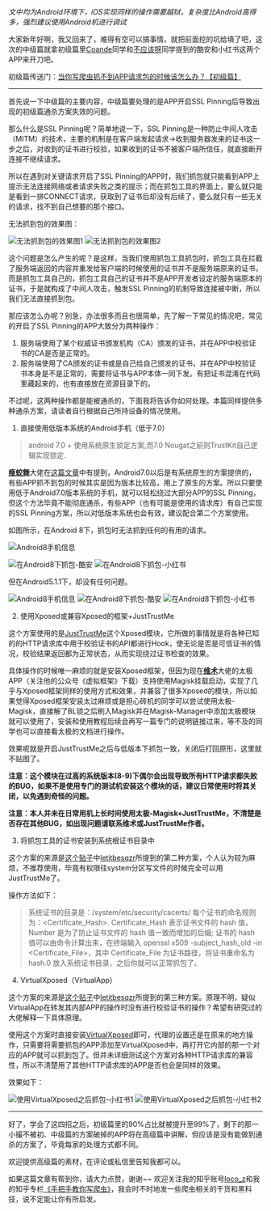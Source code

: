 *文中均为Android环境下，iOS实现同样的操作需要越狱，复杂度比Android高得多，强烈建议使用Android机进行调试*

大家新年好啊，我又回来了，难得有空可以搞事情，就把前面挖的坑给填了吧，这次的中级篇就拿初级篇里[Coande](https://www.zhihu.com/people/Coande)同学和[不应该呀](https://www.zhihu.com/people/wan-yu-chao-70)同学提到的酷安和小红书这两个APP来开刀吧。

初级篇传送门：[当你写爬虫抓不到APP请求包的时候该怎么办？【初级篇】](https://zhuanlan.zhihu.com/p/46433599)

---

首先说一下中级篇的主要内容，中级篇要处理的是APP开启SSL Pinning后导致出现的初级篇通杀方案失效的问题。

那么什么是SSL Pinning呢？简单地说一下，SSL Pinning是一种防止中间人攻击（MITM）的技术，主要的机制是在客户端发起请求->收到服务器发来的证书这一步之后，对收到的证书进行校验，如果收到的证书不被客户端所信任，就直接断开连接不继续请求。

所以在遇到对关键请求开启了SSL Pinning的APP时，我们抓包就只能看到APP上提示无法连接网络或者请求失败之类的提示；而在抓包工具的界面上，要么就只能是看到一排CONNECT请求，获取到了证书后却没有后续了，要么就只有一些无关的请求，找不到自己想要的那个接口。

无法抓到包的效果图：

![无法抓到包的效果图1](https://raw.githubusercontent.com/locoz666/spider-article/master/%E5%BD%93%E4%BD%A0%E5%86%99%E7%88%AC%E8%99%AB%E6%8A%93%E4%B8%8D%E5%88%B0APP%E8%AF%B7%E6%B1%82%E5%8C%85%E7%9A%84%E6%97%B6%E5%80%99%E8%AF%A5%E6%80%8E%E4%B9%88%E5%8A%9E%EF%BC%9F%E3%80%90%E4%B8%AD%E7%BA%A7%E7%AF%87%E3%80%91/assets/1.png)
![无法抓到包的效果图2](https://raw.githubusercontent.com/locoz666/spider-article/master/%E5%BD%93%E4%BD%A0%E5%86%99%E7%88%AC%E8%99%AB%E6%8A%93%E4%B8%8D%E5%88%B0APP%E8%AF%B7%E6%B1%82%E5%8C%85%E7%9A%84%E6%97%B6%E5%80%99%E8%AF%A5%E6%80%8E%E4%B9%88%E5%8A%9E%EF%BC%9F%E3%80%90%E4%B8%AD%E7%BA%A7%E7%AF%87%E3%80%91/assets/2.png)

这个问题是怎么产生的呢？是这样，当我们使用抓包工具抓包时，抓包工具在拦截了服务端返回的内容并重发给客户端的时候使用的证书并不是服务端原来的证书，而是抓包工具自己的，抓包工具自己的证书并不是APP开发者设定的服务端原本的证书，于是就构成了中间人攻击，触发SSL Pinning的机制导致连接被中断，所以我们无法直接抓到包。

那应该怎么办呢？别急，办法很多而且也很简单，先了解一下常见的情况吧，常见的开启了SSL Pinning的APP大致分为两种操作：

1. 服务端使用了某个权威证书颁发机构（CA）颁发的证书，并在APP中校验证书的CA是否是正常的。
2. 服务端使用了CA颁发的证书或是自己给自己颁发的证书，并在APP中校验证书本身是不是正常的，需要将证书与APP本体一同下发。有把证书混淆在代码里藏起来的，也有直接放在资源目录下的。

不过呢，这两种操作都是能被通杀的，下面我将告诉你如何处理。本篇同样提供多种通杀方案，请读者自行根据自己所持设备的情况使用。

1. 直接使用低版本系统的Android手机（低于7.0）

> android 7.0 + 使用系统原生锁定方案,而7.0 Nougat之前则TrustKit自己逻辑实现锁定.

[**瘦蛟舞**](https://github.com/WooyunDota)大佬在[这篇文章](https://github.com/WooyunDota/DroidDrops/blob/6b3008bd409d539775b627ab49580035d8524eb0/2018/SSL.Pinning.Practice.md)中有提到，Android7.0以后是有系统原生的方案提供的，有些APP抓不到包的时候其实是因为版本比较高，用上了原生的方案。所以只要使用低于Android7.0版本系统的手机，就可以轻松绕过大部分APP的SSL Pinning，但这个方法毕竟不能彻底通杀，有些APP（也有可能是使用的请求库）有自己实现的SSL Pinning方案，所以对低版本系统也会有效，建议配合第二个方案使用。

如图所示，在Android 8下，抓包时无法抓到任何的有用的请求。

![Android8手机信息](https://raw.githubusercontent.com/locoz666/spider-article/master/%E5%BD%93%E4%BD%A0%E5%86%99%E7%88%AC%E8%99%AB%E6%8A%93%E4%B8%8D%E5%88%B0APP%E8%AF%B7%E6%B1%82%E5%8C%85%E7%9A%84%E6%97%B6%E5%80%99%E8%AF%A5%E6%80%8E%E4%B9%88%E5%8A%9E%EF%BC%9F%E3%80%90%E4%B8%AD%E7%BA%A7%E7%AF%87%E3%80%91/assets/3.jpg)

![在Android8下抓包-酷安](https://raw.githubusercontent.com/locoz666/spider-article/master/%E5%BD%93%E4%BD%A0%E5%86%99%E7%88%AC%E8%99%AB%E6%8A%93%E4%B8%8D%E5%88%B0APP%E8%AF%B7%E6%B1%82%E5%8C%85%E7%9A%84%E6%97%B6%E5%80%99%E8%AF%A5%E6%80%8E%E4%B9%88%E5%8A%9E%EF%BC%9F%E3%80%90%E4%B8%AD%E7%BA%A7%E7%AF%87%E3%80%91/assets/4.png)
![在Android8下抓包-小红书](https://raw.githubusercontent.com/locoz666/spider-article/master/%E5%BD%93%E4%BD%A0%E5%86%99%E7%88%AC%E8%99%AB%E6%8A%93%E4%B8%8D%E5%88%B0APP%E8%AF%B7%E6%B1%82%E5%8C%85%E7%9A%84%E6%97%B6%E5%80%99%E8%AF%A5%E6%80%8E%E4%B9%88%E5%8A%9E%EF%BC%9F%E3%80%90%E4%B8%AD%E7%BA%A7%E7%AF%87%E3%80%91/assets/5.png)

但在Android5.1.1下，却没有任何问题。

![Android8手机信息](https://raw.githubusercontent.com/locoz666/spider-article/master/%E5%BD%93%E4%BD%A0%E5%86%99%E7%88%AC%E8%99%AB%E6%8A%93%E4%B8%8D%E5%88%B0APP%E8%AF%B7%E6%B1%82%E5%8C%85%E7%9A%84%E6%97%B6%E5%80%99%E8%AF%A5%E6%80%8E%E4%B9%88%E5%8A%9E%EF%BC%9F%E3%80%90%E4%B8%AD%E7%BA%A7%E7%AF%87%E3%80%91/assets/6.jpg)
![在Android8下抓包-酷安](https://raw.githubusercontent.com/locoz666/spider-article/master/%E5%BD%93%E4%BD%A0%E5%86%99%E7%88%AC%E8%99%AB%E6%8A%93%E4%B8%8D%E5%88%B0APP%E8%AF%B7%E6%B1%82%E5%8C%85%E7%9A%84%E6%97%B6%E5%80%99%E8%AF%A5%E6%80%8E%E4%B9%88%E5%8A%9E%EF%BC%9F%E3%80%90%E4%B8%AD%E7%BA%A7%E7%AF%87%E3%80%91/assets/7.png)
![在Android8下抓包-小红书](https://raw.githubusercontent.com/locoz666/spider-article/master/%E5%BD%93%E4%BD%A0%E5%86%99%E7%88%AC%E8%99%AB%E6%8A%93%E4%B8%8D%E5%88%B0APP%E8%AF%B7%E6%B1%82%E5%8C%85%E7%9A%84%E6%97%B6%E5%80%99%E8%AF%A5%E6%80%8E%E4%B9%88%E5%8A%9E%EF%BC%9F%E3%80%90%E4%B8%AD%E7%BA%A7%E7%AF%87%E3%80%91/assets/8.png)

2. 使用Xposed或兼容Xposed的框架+JustTrustMe

这个方案使用的是[JustTrustMe](https://github.com/Fuzion24/JustTrustMe)这个Xposed模块，它所做的事情就是将各种已知的的HTTP请求库中用于校验证书的API都进行Hook，使无论是否是可信证书的情况，校验结果返回都为正常状态，从而实现绕过证书检查的效果。

具体操作的时候唯一麻烦的就是安装Xposed框架，但因为现在[**维术**](https://github.com/tiann)大佬的太极APP（关注他的公众号《虚拟框架》下载）支持使用Magisk挂载启动，实现了几乎与Xposed框架同样的使用方式和效果，并兼容了很多Xposed的模块，所以如果觉得Xposed框架安装太过麻烦或是担心砖机的同学可以尝试使用太极-Magisk，直接解了BL锁之后刷入Magisk并在Magisk-Manager中添加太极模块就可以使用了，安装和使用教程后续会再写一篇专门的说明链接过来，等不及的同学也可以直接看太极的文档进行操作。

效果呢就是开启JustTrustMe之后与低版本下抓包一致，关闭后打回原形，这里就不贴图了。

**注意：这个模块在过高的系统版本(8-9)下偶尔会出现导致所有HTTP请求都失败的BUG，如果不是使用专门的测试机安装这个模块的话，建议日常使用时将其关闭，以免遇到奇怪的问题。**

**注意：本人并未在日常用机上长时间使用太极-Magisk+JustTrustMe，不清楚是否存在其他BUG，如出现问题请联系维术或JustTrustMe作者。**

3. 将抓包工具的证书安装到系统根证书目录中

这个方案的来源是[这个贴子](https://www.v2ex.com/t/528852)中[letitbesqzr](https://www.v2ex.com/member/letitbesqzr)所提到的第二种方案，个人认为较为麻烦，不推荐使用，毕竟有权限往system分区写文件的时候完全可以用JustTrustMe了。

操作方法如下：

> 系统证书的目录是：/system/etc/security/cacerts/
> 每个证书的命名规则为：<Certificate_Hash>.<Number>
> Certificate_Hash 表示证书文件的 hash 值，Number 是为了防止证书文件的 hash 值一致而增加的后缀;
> 证书的 hash 值可以由命令计算出来，在终端输入 openssl x509 -subject_hash_old -in <Certificate_File>，其中 Certificate_File 为证书路径，将证书重命名为 hash.0 放入系统证书目录，之后你就可以正常抓包了。

4. VirtualXposed（VirtualApp）

这个方案的来源是[这个贴子](https://www.v2ex.com/t/528852)中[letitbesqzr](https://www.v2ex.com/member/letitbesqzr)所提到的第三种方案。原理不明，疑似VirtualApp在转发其内部APP的操作时没有进行校验证书的操作？希望有研究过的大佬解释一下具体原理。

使用这个方案时直接安装[VirtualXposed](https://github.com/android-hacker/VirtualXposed)即可，代理的设置还是在原来的地方操作，只需要将需要抓包的APP添加至VirtualXposed中，再打开它内部的那一个对应的APP就可以抓到包了。但并未详细测试这个方案对各种HTTP请求库的兼容性，所以不清楚用了其他HTTP请求库的APP是否也会是同样的效果。

效果如下：

![使用VirtualXposed之后抓包-小红书1](https://raw.githubusercontent.com/locoz666/spider-article/master/%E5%BD%93%E4%BD%A0%E5%86%99%E7%88%AC%E8%99%AB%E6%8A%93%E4%B8%8D%E5%88%B0APP%E8%AF%B7%E6%B1%82%E5%8C%85%E7%9A%84%E6%97%B6%E5%80%99%E8%AF%A5%E6%80%8E%E4%B9%88%E5%8A%9E%EF%BC%9F%E3%80%90%E4%B8%AD%E7%BA%A7%E7%AF%87%E3%80%91/assets/9.png)
![使用VirtualXposed之后抓包-小红书2](https://raw.githubusercontent.com/locoz666/spider-article/master/%E5%BD%93%E4%BD%A0%E5%86%99%E7%88%AC%E8%99%AB%E6%8A%93%E4%B8%8D%E5%88%B0APP%E8%AF%B7%E6%B1%82%E5%8C%85%E7%9A%84%E6%97%B6%E5%80%99%E8%AF%A5%E6%80%8E%E4%B9%88%E5%8A%9E%EF%BC%9F%E3%80%90%E4%B8%AD%E7%BA%A7%E7%AF%87%E3%80%91/assets/10.png)

---

好了，学会了这四招之后，初级篇里的90%占比就被提升至99%了，剩下的那一小撮不被初、中级篇的方案破掉的APP将在高级篇中讲解，但应该是没有能做到通杀的方案了，毕竟每家的处理方式都不同。

欢迎提供高级篇的素材，在评论或私信里告知我都可以。

如果这篇文章有帮到你，请大力点赞，谢谢~~ 欢迎关注我的知乎账号[loco_z](https://www.zhihu.com/people/loco_z)和我的知乎专栏[《手把手教你写爬虫》](https://zhuanlan.zhihu.com/webspider)，我会时不时地发一些爬虫相关的干货和黑科技，说不定能让你有所启发。
